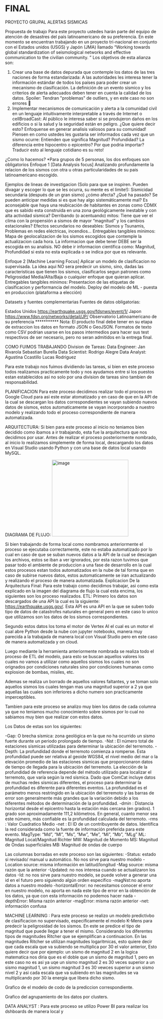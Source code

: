 # FINAL


PROYECTO GRUPAL ALERTAS SISMICAS

Propuesta de trabajo
Para este proyecto ustedes harán parte del equipo de atención de desastres del país latinoamericano de su preferencia. En este momento se encuentran trabajando en un proyecto tri-nacional en conjunto con el Estados unidos (USGS) y Japón (JMA) llamado “Working towards global standardization of seismological networks and effective communication to the civilian community. ”
Los objetivos de esta alianza son:
1. Crear una base de datos depurada que contemple los datos de las tres naciones de forma estandarizada:
A las autoridades les interesa tener la información estándar de todos los países para poder crear un mecanismo de clasificación. La definición de un evento sísmico y los criterios de alerta adecuados deben tener en cuenta la calidad de los datos.
Spoiler: Tendran "problemas" de outliers, y en este caso no son errores 👀
2. Implementar mecanismos de comunicación y alerta a la comunidad civil en un lenguaje intuitivamente interpretable a través de Internet o cellBroadCast:
Al público le interesa saber si se produjeron daños en los edificios o si la salud y la seguridad están en peligro.
¿Que quiere decir esto? Enfoquense en generar analisis valiosos para su comunidad! Piensen en como ustedes les gustaria ser informados cada vez que un sismo ocurre: Entienden que significa Magnitud? Profundidad? La diferencia entre hipocentro o epicentro? Por que podria importar? Traducir esto al lenguaje cotidiano es su reto!

¿Como lo hacemos?
*Para grupos de 5 personas, los dos enfoques son obligatorios
Enfoque 1 [Data Analysis focus]
Analizando profundamente la relacion de los sismos con otra u otras particularidades de su pais latinoamericano escogido.

Ejemplos de lineas de investigacion (Solo para que se inspiren. Pueden divagar y escoger lo que se les ocurra, su mente es el limite!):
Sismicidad secundaria (después de un gran sismo) ¿cómo afecta? ¿Qué ha pasado? Se pueden anticipar medidas si es que hay algo sistemáticamente mal?
Es aconsejable que haya una reubicación de habitantes en zonas como CDMX que es sabido esta construida en una zona geológicamente inestable y con alta actividad sísmica?
Derribando (o acentuando) mitos: Tiene que ver el clima con la propensión a sismos de mayor “magnitud” y los cambios estacionales?
Efectos secundarios no deseables: Sismos y Tsunamis, Problemas en redes eléctricas, incendios…
Entregables tangibles minimos: Mapa de geolocalizacion de los sismos escogidos que contemple la actualizacion cada hora. La informacion que debe tener DEBE ser la escogida en su analisis. NO debe ir informacion cientifica como: Magnitud, Profundidad si esta no esta explicada o se indica por que es relevante.

Enfoque 2 [Machine Learning Focus]
Aplicar un modelo de clasificacion no supervisada. La idea aqui NO sera predecir un sismo, sino, dadas las caracteristicas que tienen los sismos, clasificarlos segun patrones como Peligrosidad Media/Alta/Baja o cualquier enfoque que quieran aplicar.
Entregables tangibles minimos: Presentacion de las etiquetas de clasificacion y performancia del modelo.
Deploy del modelo de ML - puesta en produccion (plataforma a elección)

Datasets y fuentes complementarias
Fuentes de datos obligatorias:

Estados Unidos https://earthquake.usgs.gov/fdsnws/event/1/
Japon https://www.fdsn.org/networks/detail/JP/
Observatorio Latinoamericano de su preferencia ***********
Nota: El producto final debe tener en su etapa de extraccion los datos en formato JSON o GeoJSON. Formatos de texto como CSV podrian usarse en los pasos intermedios para hacer sus test respectivos de ser necesario, pero no seran admitidos en la entrega final.

COMO FUIMOS TRABAJANDO
Division de Tareas:
Data Engineer: 
Jan  Rivarola
Sebastian Burella
Data Scientist:
Rodrigo Alegre
Data Analyst:
Agustina Ccastillo
Lucas Rodriguez

Para este trabajo nos fuimos dividiendo las tareas, si bien en este proceso todos realizamos practicamente todo y nos ayudamos entre si los puestos estan establecidos asi no solo por una division de tareas sino tambien de responsabilidad.

PLANIFICACION
Para este proceso decidimos realizar todo el proceso en Google Cloud para asi este estar atomatizado y en caso de que en la API de la cual se descargan los datos correspondientes se vayan subiendo nuevos datos de sismos, estos automaticamente se vayan incorporando a nuestro modelo y realizando todo el proceso correspondiente de manera automatizada. 

ARQUITECTURA:
Si bien para este proceso al inicio no teniamos bien decidido como ibamos a ir trabajando, esta fue la arquitectura que nos decidimos por usar. Antes de realizar el proceso posteriormente nombrado, al inicio lo realizamos simplemente de forma local, descargando los datos en Visual Studio usando Python y con una base de datos local usando MySQL. 

DIAGRAMA DE FLUJO:
	<img width="251" alt="image" src="https://user-images.githubusercontent.com/105827215/207707547-5d7a5d3e-ad7f-42ca-b88c-49880c0e1a7a.png">
	
Si bien trabajando de forma local como nombramos anteriormente el proceso se ejecutaba correctamente, este no estaba automatizado por lo cual en caso de que se suban nuevos datos a la API de la cual se descagan los archivos, estos se iban a ver ignorados, por esta razon tuvimos que pasar todo el ambiente de produccion a una fase de desarrollo en la cual estos procesos estan todos automatizados en la nube de tal forma que en caso de subirse nuevos datos, estos automaticamente se iran actualizando y realizando el proceso de manera automatizada. 
Explicacion De la Arquitectura Final:
Para este trabajo como decidimos trabajar, asi como esta explicado en la imagen del diagrama de flujo la cual esta encima, los siguientes son los proceso realizados. 
ETL:
Primero los datos son descargados de una API la cual es la siguiente: https://earthquake.usgs.gov/. Esta API es una API en la que se suben todo tipo de datos de catastrofes naturales en general pero en este caso lo unico que utilizamos son los datos de los sismos correspondientes. 

Segundo estos datos los toma el motor de Vertex AI el cual es un motor el cual abre Python desde la nube con jupyter notebooks, manera muy parecida a la trabajada de manera local con Visual Studio pero en este caso de manera automatizada y on cloud. 

Luego mediante la herramienta anteriormente nombrada se realiza todo el proceso de ETL del modelo, para esto se buscan aquellos valores los cuales no vamos a utilizar como aquellos sismos los cuales no son orignados por condiciones naturales sino por condiciones humanas como explosion de bombas, misiles, etc. 

Ademas se realiza un borrado de aquellos valores faltantes, y se toman solo aquellos sismos los cuales tengan mas una magnitud superior a 2 ya que aquellas las cuales son inferiores a dicho numero son practicamente imperceptibles. 

Tambien para este proceso se analizo muy bien los datos de cada columna ya que no teniamos mucho conocimiento sobre sismos por lo cual no sabiamos muy bien que realizar con estos datos. 

Los Datos de estas son los siguientes: 

-Gap: O brecha sísmica: zona geológica en la que no ha ocurrido un sismo fuerte durante un periodo prolongado de tiempo.
-Nst : El número total de estaciones sísmicas utilizadas para determinar la ubicación del terremoto.
-Depth: La profundidad donde el terremoto comienza a romperse. Esta profundidad puede ser relativa al geoide WGS84, el nivel medio del mar o la elevación promedio de las estaciones sísmicas que proporcionaron datos de tiempo de llegada para la ubicación del terremoto. La elección de la profundidad de referencia depende del método utilizado para localizar el terremoto, que varía según la red sísmica. Dado que ComCat incluye datos de muchas redes sísmicas diferentes, el proceso para determinar la profundidad es diferente para diferentes eventos. La profundidad es el parámetro menos restringido en la ubicación del terremoto y las barras de error son generalmente más grandes que la variación debido a los diferentes métodos de determinación de la profundidad.
-dmin : Distancia horizontal desde el epicentro hasta la estación más cercana (en grados). 1 grado son aproximadamente 111,2 kilómetros. En general, cuanto menor sea este número, más confiable es la profundidad calculada del terremoto.
-rms : Valor Cuadratico Medio
-net : El ID de un contribuyente de datos. Identifica la red considerada como la fuente de información preferida para este evento.
MagType: “Md”, “Ml”, “Ms”, “Mw”, “Me”, “Mi”, “Mb”, “MLg”
ML: Magnitud Local/Magnitud Richter
MW: Magnitud de Momento
MS: Magnitud de Ondas superficiales
MB: Magnitud de ondas de cuerpo

Las columnas borradas en este proceso son las siguientes:
-Status: estado si revisado/ manual u automático. No nos sirve para nuestro modelo
-Location source: misma información en latitud/longitud
-Mag source: misma razón que la anterior
-Updated: no nos interesa cuando se actualizaron los datos
-Id: no nos sirve para nuestro modelo, se puede volver a generar una id en el futuro pero siguiendo algún orden especifico
-magNst:no aporta datos a nuestro modelo
-horizontalError: no necesitamos conocer el error en nuestro modelo, no aporta en nada este tipo de error en la obtención de los datos, ya que con esta información no podemos hacer nada
-depthError: Misma razón anterior
-magError: misma razón anterior
-net: información confusa

MACHINE LEARNING : 
Para este proceso se realizo un modelo predictivbo de clasificacion no supervisado, especificamente el modelo K-Mens para predecir la peligrosidad de los sismos. En este se predice el tipo de magnitud que puede llegar a tener el mismo. Considerando los diferentes tipos de magnitudes Ritcher que se ejemplifican a continuacion. En las magnitudes Ritcher se utilizan magnitudes logaritmicas, esto quiere decir que cada escala que va subiendo se multiplica por 30 el valor anterior, Esto quiere decir que por ejemplo: un sismo de magnitud 2 en la logica matematica nos diria que es el doble que un sismo de magnitud 1, pero en este caso no es asi ya uqe un sismo magnitud 2 es 30 veces superior a un sismo magnitud 1, un sismo magnitud 3 es 30 vewces superior a un sismo nivel 2 y asi cada escala que va subiendo en las magnitudes se va multiplicando por 30 la energia que libera dicho sismo. 






Grafico de el modelo de codo de la prediccion correspondiente.


Grafico del agrupamiento de los datos por clusters. 


DATA ANALYST :
Para este proceso se utilizo Power BI para realizar los dshboards de manera local y 
